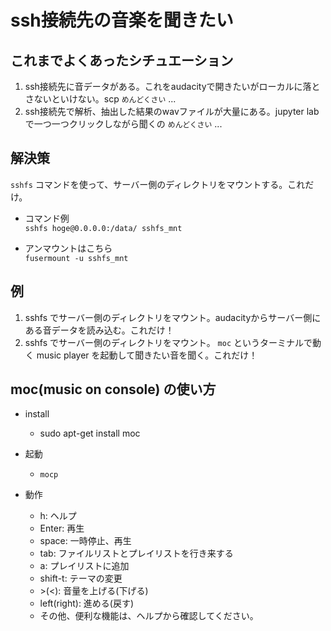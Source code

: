 # ssh接続先の音楽を聞きたい

## これまでよくあったシチュエーション
1. ssh接続先に音データがある。これをaudacityで開きたいがローカルに落とさないといけない。scp `めんどくさい` ...
1. ssh接続先で解析、抽出した結果のwavファイルが大量にある。jupyter lab で一つ一つクリックしながら聞くの `めんどくさい` ...


## 解決策
`sshfs` コマンドを使って、サーバー側のディレクトリをマウントする。これだけ。

- コマンド例  
```sshfs hoge@0.0.0.0:/data/ sshfs_mnt```  

- アンマウントはこちら   
```fusermount -u sshfs_mnt ```

## 例
1. sshfs でサーバー側のディレクトリをマウント。audacityからサーバー側にある音データを読み込む。これだけ！
1. sshfs でサーバー側のディレクトリをマウント。 `moc` というターミナルで動く music player を起動して聞きたい音を聞く。これだけ！

## moc(music on console) の使い方
- install
	- sudo apt-get install moc

- 起動
	- `mocp`

- 動作
	- h: ヘルプ
	- Enter: 再生
	- space: 一時停止、再生
	- tab: ファイルリストとプレイリストを行き来する
	- a: プレイリストに追加
	- shift-t: テーマの変更
	- \>(<): 音量を上げる(下げる)
	- left(right): 進める(戻す)
	- その他、便利な機能は、ヘルプから確認してください。
